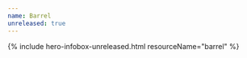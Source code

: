 ```yaml
---
name: Barrel
unreleased: true
---
```


{% include hero-infobox-unreleased.html resourceName="barrel" %}
